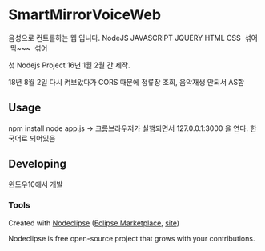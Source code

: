 

# SmartMirrorVoiceWeb
 음성으로 컨트롤하는 웹 입니다.
 NodeJS JAVASCRIPT JQUERY HTML CSS  섞어  막~~~  섞어

첫 Nodejs Project 16년 1월 2월 간 제작.

18년 8월 2일 다시 켜보았다가 CORS 때문에 정류장 조회, 음악재생 안되서 AS함

## Usage
npm install
node app.js 
-> 크롬브라우저가 실행되면서 127.0.0.1:3000 을 연다.
한국어로 되어있음

## Developing

윈도우10에서 개발



### Tools

Created with [Nodeclipse](https://github.com/Nodeclipse/nodeclipse-1)
 ([Eclipse Marketplace](http://marketplace.eclipse.org/content/nodeclipse), [site](http://www.nodeclipse.org))   

Nodeclipse is free open-source project that grows with your contributions.
